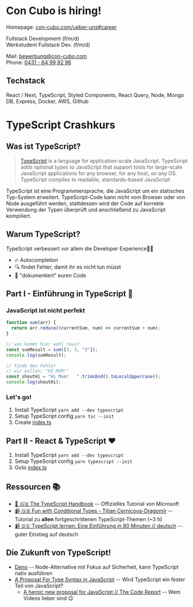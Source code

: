 # Con Cubo is hiring!

Homepage: [con-cubo.com/ueber-uns#career](https://www.con-cubo.com/ueber-uns#career)

Fullstack Development (f/m/d) <br/>
Werkstudent Fullstack Dev. (f/m/d)

Mail: bewerbung@con-cubo.com <br/>
Phone: <a href="tel:+4943164999296">0431 - 64 99 92 96</a>

## Techstack

React / Next, TypeScript, Styled Components, React Query, Node, Mongo DB, Express, Docker, AWS, Github

# TypeScript Crashkurs

## Was ist TypeScript?

> [TypeScript](https://www.typescriptlang.org) is a language for application-scale JavaScript. TypeScript adds optional types to JavaScript that support tools for large-scale JavaScript applications for any browser, for any host, on any OS. TypeScript compiles to readable, standards-based JavaScript

TypeScript ist eine Programmiersprache, die JavaScript um ein statisches Typ-System erweitert. TypeScript-Code kann nicht vom Browser oder von Node ausgeführt werden, stattdessen wird der Code auf korrekte Verwendung der Typen überprüft und anschließend zu JavaScript kompiliert.

## Warum TypeScript?

TypeScript verbessert vor allem die Developer Experience👩‍💻

- 🔥 Autocompletion
- 🔍 findet Fehler, damit ihr es nicht tun müsst
- 📄 "dokumentiert" euren Code

## Part I - Einführung in TypeScript 🚀

### JavaScript ist nicht perfekt

```js
function sum(arr) {
  return arr.reduce((currentSum, num) => currentSum + num);
}

// was kommt hier wohl raus?
const sumResult = sum([3, 3, "3"]);
console.log(sumResult);

// finde den Fehler
// wir wollen: "HI MUM!"
const shoutHi = "Hi Mum!   ".trimsEnd().toLocalUppercase();
console.log(shoutHi);
```

### Let's go!

1. Install TypeScript `yarn add --dev typescript`
2. Setup TypeScript config `yarn tsc --init`
3. Create [index.ts](./ts-intro/index.ts)

## Part II - React & TypeScript ❤️

1. Install TypeScript `yarn add --dev typescript`
2. Setup TypeScript config `yarn typescript --init`
3. Goto [index.ts](./ts-intro/index.ts)

## Ressourcen 📚

- [📘 🇬🇧 The TypeScript Handbook](https://www.typescriptlang.org/docs/handbook/intro.html) -- Offizielles Tutorial von Microsoft
- [📹 🇬🇧 Fun with Conditional Types - Titian Cernicova-Dragomir](https://www.youtube.com/watch?v=27fL-rUXrJM) -- Tutorial zu **allen** fortgeschrittenen TypeScript-Themen (~3 h)
- [📹 🇩🇪 TypeScript lernen: Eine Einführung in 80 Minuten // deutsch](https://www.youtube.com/watch?v=_CaGUZNEobk) -- guter Einstieg auf deutsch

## Die Zukunft von TypeScript!

- [Deno](https://deno.land/) -- Node-Alternative mit Fokus auf Sicherheit, kann TypeScript nativ ausführen
- [A Proposal For Type Syntax in JavaScript](https://devblogs.microsoft.com/typescript/a-proposal-for-type-syntax-in-javascript/) -- Wird TypeScript ein fester Teil von JavaScript?
  - [A heroic new proposal for JavaScript // The Code Report](https://www.youtube.com/watch?v=O9F4K804XC8) -- Wem Videos lieber sind 😉
